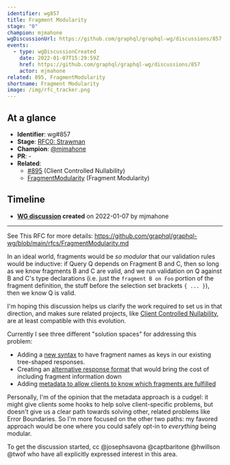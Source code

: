 ```yaml
---
identifier: wg857
title: Fragment Modularity
stage: "0"
champion: mjmahone
wgDiscussionUrl: https://github.com/graphql/graphql-wg/discussions/857
events:
  - type: wgDiscussionCreated
    date: 2022-01-07T15:29:59Z
    href: https://github.com/graphql/graphql-wg/discussions/857
    actor: mjmahone
related: 895, FragmentModularity
shortname: Fragment Modularity
image: /img/rfc_tracker.png
---
```


## At a glance

- **Identifier**: wg#857
- **Stage**: [RFC0: Strawman](https://github.com/graphql/graphql-spec/blob/main/CONTRIBUTING.md#stage-0-strawman)
- **Champion**: [@mjmahone](https://github.com/mjmahone)
- **PR**: -
- **Related**:
  - [#895](/rfcs/895 "Client Controlled Nullability / RFC1") (Client Controlled Nullability)
  - [FragmentModularity](/rfcs/FragmentModularity "Fragment Modularity / RFC0") (Fragment Modularity)

<!-- BEGIN_CUSTOM_TEXT -->



<!-- END_CUSTOM_TEXT -->

## Timeline

- **[WG discussion](https://github.com/graphql/graphql-wg/discussions/857) created** on 2022-01-07 by mjmahone

<!-- VERBATIM -->

---

See This RFC for more details: https://github.com/graphql/graphql-wg/blob/main/rfcs/FragmentModularity.md

In an ideal world, fragments would be *so modular* that our validation rules would be inductive: if Query Q depends on Fragment B and C, then so long as we know fragments B and C are valid, and we run validation on Q against B and C's type declarations (i.e. just the `fragment B on Foo` portion of the fragment definition, the stuff before the selection set brackets `{ ... }`), then we know Q is valid.

I'm hoping this discussion helps us clarify the work required to set us in that direction, and makes sure related projects, like [Client Controlled Nullability](https://github.com/graphql/graphql-spec/pull/895), are at least compatible with this evolution.

Currently I see three different "solution spaces" for addressing this problem:
- Adding a [new syntax](https://github.com/graphql/graphql-wg/blob/main/rfcs/FragmentModularity.md#solution-space-modularity-via-fragment-response-keys) to have fragment names as keys in our existing tree-shaped responses.
- Creating an [alternative response format](https://github.com/graphql/graphql-wg/blob/main/rfcs/FragmentModularity.md#solution-space-new-response-format) that would bring the cost of including fragment information down
- Adding [metadata to allow clients to know which fragments are fulfilled](https://github.com/graphql/graphql-wg/blob/main/rfcs/FragmentModularity.md#solution-space-modularity-via-metadata)

Personally, I'm of the opinion that the metadata approach is a cudgel: it might give clients some hooks to help solve client-specific problems, but doesn't give us a clear path towards solving other, related problems like Error Boundaries. So I'm more focused on the other two paths: my favored approach would be one where you could safely opt-in to *everything* being modular.

To get the discussion started, cc @josephsavona @captbaritone @hwillson @twof who have all explicitly expressed interest in this area.
